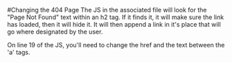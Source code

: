 #Changing the 404 Page
The JS in the associated file will look for the "Page Not Found" text within an h2 tag. If it finds it, it will make sure the link has loaded, then it will hide it. It will then append a link in it's place that will go where designated by the user.

On line 19 of the JS, you'll need to change the href and the text between the 'a' tags.
